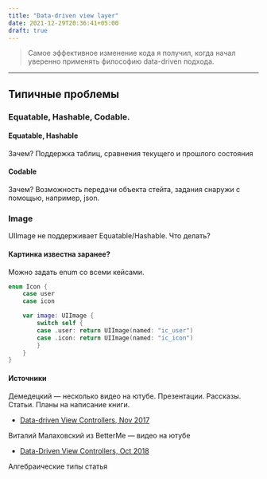 ```yaml
---
title: "Data-driven view layer"
date: 2021-12-29T20:36:41+05:00
draft: true
---
```


> Самое эффективное изменение кода я получил, когда начал уверенно применять философию data-driven подхода.

---

## Типичные проблемы

### Equatable, Hashable, Codable.

#### Equatable, Hashable

Зачем? Поддержка таблиц, сравнения текущего и прошлого состояния

#### Codable

Зачем? Возможность передачи объекта стейта, задания снаружи с помощью, например, json.

### Image

UIImage не поддерживает Equatable/Hashable. Что делать?

#### Картинка известна заранее?

Можно задать enum со всеми кейсами.

```swift
enum Icon {
	case user
	case icon

	var image: UIImage {
		switch self {
		case .user: return UIImage(named: "ic_user")
		case .icon: return UIImage(named: "ic_icon")
		}
	}
}
```

#### Источники

Демедецкий — несколько видео на ютубе. Презентации. Рассказы. Статьи. Планы на написание книги.

- [Data-driven View Controllers, Nov 2017](https://speakerdeck.com/dalog/data-driven-view-controllers-tips-and-tricks)

Виталий Малаховский из BetterMe — видео на ютубе

- [Data-Driven View Controllers, Oct 2018](https://speakerdeck.com/cocoaheadsukraine/data-driven-view-controllers)

Алгебраические типы статья
